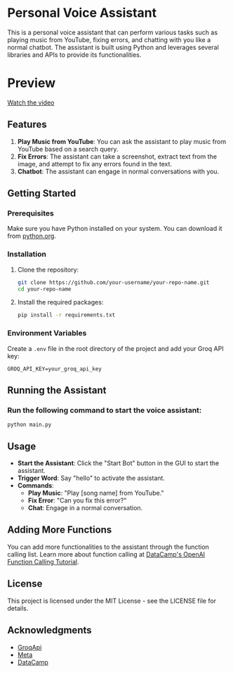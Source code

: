 # Personal Voice Assistant

This is a personal voice assistant that can perform various tasks such as playing music from YouTube, fixing errors, and chatting with you like a normal chatbot. The assistant is built using Python and leverages several libraries and APIs to provide its functionalities.

# Preview

[Watch the video](preview.mp4)

## Features

1. **Play Music from YouTube**: You can ask the assistant to play music from YouTube based on a search query.
2. **Fix Errors**: The assistant can take a screenshot, extract text from the image, and attempt to fix any errors found in the text.
3. **Chatbot**: The assistant can engage in normal conversations with you.

## Getting Started

### Prerequisites

Make sure you have Python installed on your system. You can download it from [python.org](https://www.python.org/).

### Installation

1. Clone the repository:
    ```sh
    git clone https://github.com/your-username/your-repo-name.git
    cd your-repo-name
    ```

2. Install the required packages:
    ```sh
    pip install -r requirements.txt
    ```

### Environment Variables

Create a `.env` file in the root directory of the project and add your Groq API key:
```env
GROQ_API_KEY=your_groq_api_key
```
## Running the Assistant
### Run the following command to start the voice assistant:
``` python main.py ```
## Usage

- **Start the Assistant**: Click the "Start Bot" button in the GUI to start the assistant.
- **Trigger Word**: Say "hello" to activate the assistant.
- **Commands**:
  - **Play Music**: "Play [song name] from YouTube."
  - **Fix Error**: "Can you fix this error?"
  - **Chat**: Engage in a normal conversation.

## Adding More Functions

You can add more functionalities to the assistant through the function calling list. Learn more about function calling at [DataCamp's OpenAI Function Calling Tutorial](https://www.datacamp.com/tutorial/open-ai-function-calling-tutorial).


## License

This project is licensed under the MIT License - see the LICENSE file for details.

## Acknowledgments

- [GroqApi](https://groq.com/)
- [Meta](https://github.com/meta-llama/llama3)
- [DataCamp](https://www.datacamp.com/)